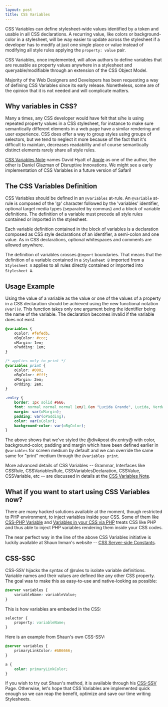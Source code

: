 ```yaml
---
layout: post
title: CSS Variables
---
```


CSS Variables can define stylesheet-wide values identified by a token and usable in all CSS declarations. A recurring value, like colors or background-color in a stylesheet, will be way easier to update across the stylesheet if a developer has to modify at just one single place or value instead of modifying all style rules applying the `property: value` pair.

CSS Variables, once implemented, will allow authors to define variables that are reusable as property values anywhere in a stylesheet and queryable/modifiable through an extension of the CSS Object Model.

Majority of the Web Designers and Developers has been requesting a way of defining CSS Variables since its early release. Nonetheless, some are of the opinion that it is not needed and will complicate matters.

## Why variables in CSS?

Many a times, any CSS developer would have felt that s/he is using repeated property values in a CSS stylesheet, for instance to make sure semantically different elements in a web page have a similar rendering and user experience. CSS does offer a way to group styles using groups of selectors, but we tend to neglect it more because of the fact that it's difficult to maintain, decreases readability and of course semantically distinct elements rarely share all style rules.

[CSS Variables Note](http://disruptive-innovations.com/zoo/cssvariables/) names David Hyatt of [Apple](http://www.apple.com/) as one of the author, the other is Daniel Glazman of Disruptive Innovations. We might see a early implementation of CSS Variables in a future version of Safari!

## The CSS Variables Definition

CSS Variables should be defined in an `@variables` at-rule. An `@variable` at-rule is composed of the '@' character followed by the 'variables' identifier, optional target media types (separated by commas) and a block of variable definitions. The definition of a variable must precede all style rules contained or imported in the stylesheet.

Each variable definition contained in the block of variables is a declaration composed as CSS style declarations of an identifier, a semi-colon and one value. As in CSS declarations, optional whitespaces and comments are allowed anywhere.

The definition of variables crosses `@import` boundaries. That means that the definition of a variable contained in a `Stylesheet B` imported from a `Stylesheet A` applies to all rules directly contained or imported into `Stylesheet A`.

## Usage Example

Using the value of a variable as the value or one of the values of a property in a CSS declaration should be achieved using the new functional notation `@var()@`. This function takes only one argument being the identifier being the name of the variable. The declaration becomes invalid if the variable does not exist.

```css
@variables {
	oColor: #fefedb;
	oBgColor: #ccc;
	oMargin: 1em;
	oPadding: 1em;
}

/* applies only to print */
@variables print {
	oColor: #000;
	oBgColor: #fff;
	oMargin: 2em;
	oPdding: 2em;
}

.entry {
	border: 1px solid #666;
	font: normal normal normal 1em/1.6em "Lucida Grande", Lucida, Verdana, sans-serif;
	margin: var(oMargin);
	padding: var(oPadding);
	color: var(oColor);
	background-color: var(oBgColor);
}
```

The above shows that we've styled the @div#post div.entry@ with color, background-color, padding and margin which have been defined earlier in `@variables` for screen medium by default and we can override the same same for "print" medium through the `@variables print`.

More advanced details of CSS Variables -- Grammar, Interfaces like CSSRule, CSSVariablesRule, CSSVariablesDeclaration, CSSValue, CSSVariable, etc -- are discussed in details at the [CSS Variables Note](http://disruptive-innovations.com/zoo/cssvariables/).

## What if you want to start using CSS Variables now?

There are many hacked solutions available at the moment, though restricted to PHP environment, to inject variables inside your CSS. Some of them like [CSS-PHP Variable](http://sperling.com/examples/pcss/) and [Variables in your CSS via PHP](http://www.chrisjdavis.org/php-in-css) treats CSS like PHP and thus able to inject PHP variables rendering them inside your CSS codes.

The near perfect way in the line of the above CSS Variables initiative is luckily available at Shaun Inman's website -- [CSS Server-side Constants](http://www.shauninman.com/archive/css_ssc).

## CSS-SSC

CSS-SSV hijacks the syntax of @rules to isolate variable definitions. Variable names and their values are defined like any other CSS property. The goal was to make this as easy-to-use and native-looking as possible:

```css
@server variables {
	variableName: variableValue;
}
```

This is how variables are embeded in the CSS:

```css
selector {
	property: variableName;
}
```

Here is an example from Shaun's own CSS-SSV:

```css
@server variables {
	primaryLinkColor: #AB6666;
}

a {
	color: primaryLinkColor;
}
```

If you wish to try out Shaun's method, it is available through his [CSS-SSV](http://www.shauninman.com/archive/css_ssc) Page. Otherwise, let's hope that CSS Variables are implemented quick enough so we can reap the benefit, optimize and save our time writing Stylesheets.
